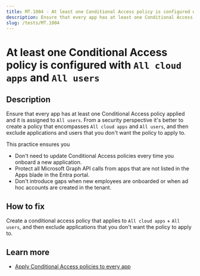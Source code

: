 ```yaml
---
title: MT.1004 - At least one Conditional Access policy is configured with All Cloud Apps and All Users
description: Ensure that every app has at least one Conditional Access policy applied and it is assigned to `All users`.
slug: /tests/MT.1004
---
```


# At least one Conditional Access policy is configured with `All cloud apps` and `All users`

## Description

Ensure that every app has at least one Conditional Access policy applied and it is assigned to `All users`. From a security perspective it's better to create a policy that encompasses `All cloud apps` and `All users`, and then exclude applications and users that you don't want the policy to apply to.

This practice ensures you

- Don't need to update Conditional Access policies every time you onboard a new application.
- Protect all Microsoft Graph API calls from apps that are not listed in the Apps blade in the Entra portal.
- Don't introduce gaps when new employees are onboarded or when ad hoc accounts are created in the tenant.

## How to fix

Create a conditional access policy that applies to `All cloud apps` + `All users`, and then exclude applications that you don't want the policy to apply to.

## Learn more

- [Apply Conditional Access policies to every app](https://learn.microsoft.com/entra/identity/conditional-access/plan-conditional-access#apply-conditional-access-policies-to-every-app)
